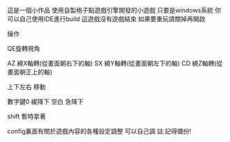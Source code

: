 這是一個小作品 使用自製格子點遊戲引擎開發的小遊戲
只要是windows系統 你可以自己使用IDE進行build
這遊戲沒有遊戲結束 如果要重玩請關掉再開啟

操作

QE旋轉視角

AZ 繞X軸轉(從畫面朝右下的軸)
SX 繞Y軸轉(從畫面朝左下的軸)
CD 繞Z軸轉(從畫面朝正上的軸)

上下左右 移動

數字鍵0 緩降下
空白 急降下

shift 暫時拿著


config裏面有關於遊戲內容的各種設定調整
可以自己調
註:記得備份!
